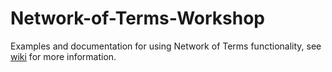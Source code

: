 # Network-of-Terms-Workshop
Examples and documentation for using Network of Terms functionality, see [wiki](https://github.com/netwerk-digitaal-erfgoed/network-of-terms-workshop/wiki) for more information.
